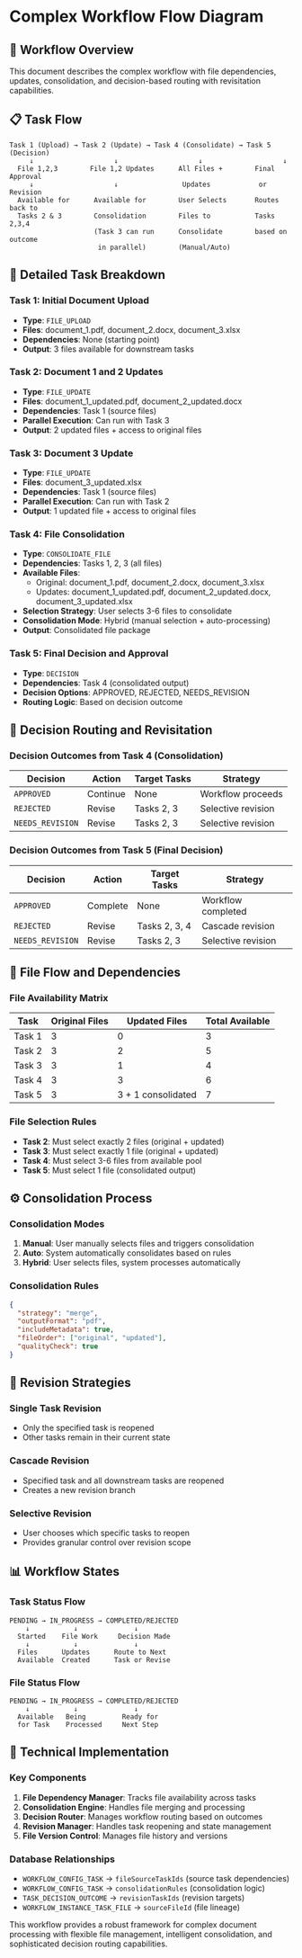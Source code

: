 # Complex Workflow Flow Diagram

## **🔄 Workflow Overview**

This document describes the complex workflow with file dependencies, updates, consolidation, and decision-based routing with revisitation capabilities.

## **📋 Task Flow**

```
Task 1 (Upload) → Task 2 (Update) → Task 4 (Consolidate) → Task 5 (Decision)
     ↓                    ↓                    ↓                    ↓
  File 1,2,3        File 1,2 Updates      All Files +        Final Approval
     ↓                    ↓                Updates            or Revision
  Available for      Available for        User Selects       Routes back to
  Tasks 2 & 3        Consolidation        Files to           Tasks 2,3,4
                     (Task 3 can run      Consolidate        based on outcome
                      in parallel)        (Manual/Auto)
```

## **🎯 Detailed Task Breakdown**

### **Task 1: Initial Document Upload**
- **Type**: `FILE_UPLOAD`
- **Files**: document_1.pdf, document_2.docx, document_3.xlsx
- **Dependencies**: None (starting point)
- **Output**: 3 files available for downstream tasks

### **Task 2: Document 1 and 2 Updates**
- **Type**: `FILE_UPDATE`
- **Files**: document_1_updated.pdf, document_2_updated.docx
- **Dependencies**: Task 1 (source files)
- **Parallel Execution**: Can run with Task 3
- **Output**: 2 updated files + access to original files

### **Task 3: Document 3 Update**
- **Type**: `FILE_UPDATE`
- **Files**: document_3_updated.xlsx
- **Dependencies**: Task 1 (source files)
- **Parallel Execution**: Can run with Task 2
- **Output**: 1 updated file + access to original files

### **Task 4: File Consolidation**
- **Type**: `CONSOLIDATE_FILE`
- **Dependencies**: Tasks 1, 2, 3 (all files)
- **Available Files**: 
  - Original: document_1.pdf, document_2.docx, document_3.xlsx
  - Updates: document_1_updated.pdf, document_2_updated.docx, document_3_updated.xlsx
- **Selection Strategy**: User selects 3-6 files to consolidate
- **Consolidation Mode**: Hybrid (manual selection + auto-processing)
- **Output**: Consolidated file package

### **Task 5: Final Decision and Approval**
- **Type**: `DECISION`
- **Dependencies**: Task 4 (consolidated output)
- **Decision Options**: APPROVED, REJECTED, NEEDS_REVISION
- **Routing Logic**: Based on decision outcome

## **🔄 Decision Routing and Revisitation**

### **Decision Outcomes from Task 4 (Consolidation)**

| Decision | Action | Target Tasks | Strategy |
|-----------|---------|--------------|----------|
| `APPROVED` | Continue | None | Workflow proceeds |
| `REJECTED` | Revise | Tasks 2, 3 | Selective revision |
| `NEEDS_REVISION` | Revise | Tasks 2, 3 | Selective revision |

### **Decision Outcomes from Task 5 (Final Decision)**

| Decision | Action | Target Tasks | Strategy |
|-----------|---------|--------------|----------|
| `APPROVED` | Complete | None | Workflow completed |
| `REJECTED` | Revise | Tasks 2, 3, 4 | Cascade revision |
| `NEEDS_REVISION` | Revise | Tasks 2, 3 | Selective revision |

## **📁 File Flow and Dependencies**

### **File Availability Matrix**

| Task | Original Files | Updated Files | Total Available |
|------|----------------|---------------|-----------------|
| Task 1 | 3 | 0 | 3 |
| Task 2 | 3 | 2 | 5 |
| Task 3 | 3 | 1 | 4 |
| Task 4 | 3 | 3 | 6 |
| Task 5 | 3 | 3 + 1 consolidated | 7 |

### **File Selection Rules**

- **Task 2**: Must select exactly 2 files (original + updated)
- **Task 3**: Must select exactly 1 file (original + updated)
- **Task 4**: Must select 3-6 files from available pool
- **Task 5**: Must select 1 file (consolidated output)

## **⚙️ Consolidation Process**

### **Consolidation Modes**

1. **Manual**: User manually selects files and triggers consolidation
2. **Auto**: System automatically consolidates based on rules
3. **Hybrid**: User selects files, system processes automatically

### **Consolidation Rules**

```json
{
  "strategy": "merge",
  "outputFormat": "pdf",
  "includeMetadata": true,
  "fileOrder": ["original", "updated"],
  "qualityCheck": true
}
```

## **🔄 Revision Strategies**

### **Single Task Revision**
- Only the specified task is reopened
- Other tasks remain in their current state

### **Cascade Revision**
- Specified task and all downstream tasks are reopened
- Creates a new revision branch

### **Selective Revision**
- User chooses which specific tasks to reopen
- Provides granular control over revision scope

## **📊 Workflow States**

### **Task Status Flow**

```
PENDING → IN_PROGRESS → COMPLETED/REJECTED
    ↓           ↓              ↓
  Started    File Work     Decision Made
    ↓           ↓              ↓
  Files      Updates      Route to Next
  Available  Created      Task or Revise
```

### **File Status Flow**

```
PENDING → IN_PROGRESS → COMPLETED/REJECTED
    ↓           ↓              ↓
  Available   Being         Ready for
  for Task    Processed     Next Step
```

## **🔧 Technical Implementation**

### **Key Components**

1. **File Dependency Manager**: Tracks file availability across tasks
2. **Consolidation Engine**: Handles file merging and processing
3. **Decision Router**: Manages workflow routing based on outcomes
4. **Revision Manager**: Handles task reopening and state management
5. **File Version Control**: Manages file history and versions

### **Database Relationships**

- `WORKFLOW_CONFIG_TASK` → `fileSourceTaskIds` (source task dependencies)
- `WORKFLOW_CONFIG_TASK` → `consolidationRules` (consolidation logic)
- `TASK_DECISION_OUTCOME` → `revisionTaskIds` (revision targets)
- `WORKFLOW_INSTANCE_TASK_FILE` → `sourceFileId` (file lineage)

This workflow provides a robust framework for complex document processing with flexible file management, intelligent consolidation, and sophisticated decision routing capabilities.
